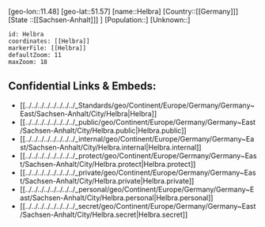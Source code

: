 ﻿---
location: [51.57,11.48]
mapzoom: [7,12] 
mapmarker: city 
type: City
tags:
- geo/City


SpocWebEntityId: 30864
isDeleted: false
confidential: public

---
[geo-lon::11.48]
[geo-lat::51.57]
[name::Helbra]
[Country::[[Germany]]]
[State ::[[Sachsen-Anhalt]]] ]
[Population::]
[Unknown::]


```leaflet
id: Helbra
coordinates: [[Helbra]]
markerFile: [[Helbra]]
defaultZoom: 11 
maxZoom: 18
```


## Confidential Links & Embeds: 
- [[../../../../../../../../_Standards/geo/Continent/Europe/Germany/Germany~East/Sachsen-Anhalt/City/Helbra|Helbra]] 
- [[../../../../../../../../_public/geo/Continent/Europe/Germany/Germany~East/Sachsen-Anhalt/City/Helbra.public|Helbra.public]] 
- [[../../../../../../../../_internal/geo/Continent/Europe/Germany/Germany~East/Sachsen-Anhalt/City/Helbra.internal|Helbra.internal]] 
- [[../../../../../../../../_protect/geo/Continent/Europe/Germany/Germany~East/Sachsen-Anhalt/City/Helbra.protect|Helbra.protect]] 
- [[../../../../../../../../_private/geo/Continent/Europe/Germany/Germany~East/Sachsen-Anhalt/City/Helbra.private|Helbra.private]] 
- [[../../../../../../../../_personal/geo/Continent/Europe/Germany/Germany~East/Sachsen-Anhalt/City/Helbra.personal|Helbra.personal]] 
- [[../../../../../../../../_secret/geo/Continent/Europe/Germany/Germany~East/Sachsen-Anhalt/City/Helbra.secret|Helbra.secret]] 
